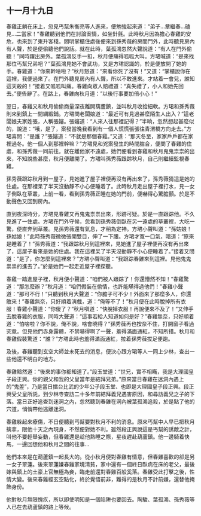 十一月十九日
-------------

春雞正躺在床上，忽見丐幫朱衡亮等人進來，便勉強起來道：“弟子...章繼春...磕見...二當家！”春雞聽到他們在討論案情，如坐針氈。此時秋月因為擔心春雞的安危，也來到了東升客棧。問明掌櫃住處後便來到孫秀薇的房間門外，此時聽見房內有人聲，於是便偷聽他們說話。就在此時，葉孤鴻忽然大聲說道：“有人在門外偷聽！”同時躍出房外。葉孤鴻反手一扣，秋月便痛得呱呱大叫。方珺喊道：“是來找那位丐幫兄弟吧？”葉孤鴻見她不會武功，又是方珺認識的，於是便放開了她的手。春雞道：“你來幹啥啦？”秋月怒道：“來看你死了沒有！”又道：“掌櫃說你在這裡，我便過來了。在門外聽見房內有人聲，所以不敢進來。才站着一會兒，誰知這天殺的！”接着又呱呱叫痛。春雞向眾人賠禮道：“真失禮了，小人和她先回去。”便告辭了。在路上，春雞向秋月道：”以後行事要加倍小心！”

翌日，春雞又和秋月偷偷商量深夜離開葫蘆鎮，並叫秋月收拾細軟。方珺和孫秀薇則來到鎮上一間綢緞鋪。方珺問老闆娘道：“最近可有見過甚麼陌生人出入？”這老闆娘夫家姓張，人稱張嬸。張嬸道：“人來人往那裡記得？”半晌，忽然想起甚麼似的，說道：“哦，是了，案發當晚我看到有一個人慌慌張張往青渭橋方向走去。”方珺喜問：“是誰？”張嬸道：“不就是那個春雞。”又道：“那天冬至，家家戶戶都在家裡過冬。他一個人到那裡幹嘛？”方珺見和兇案發生的時間脗合，便問了春雞的住處，和孫秀薇一同前往。就在離他家不遠處，她們便看到春雞和秋月鬼鬼祟祟的出來，不知說些甚麼，秋月便離開了。方珺叫孫秀薇跟踪秋月，自己則繼續監視春雞。

孫秀薇跟踪秋月到一屋子，見她進了屋子裡便再沒有再出來了，孫秀薇猜這是她的住處。在那裡呆了半天沒動靜不小心便睡着了。此時秋月走出屋子裡打水，見一女子倒臥在草叢，上前一看，看到孫秀薇正睡在她的門前，便嚇得心驚膽顫。於是不動聲色又回到房內。

直到夜深時分，方珺見春雞又再鬼鬼祟祟出來，形跡可疑。於是一直跟踪他。不久見進了一住處。方珺在門外守候，忽看到孫秀薇倒臥在另一遠處的草叢裡，大吃一驚，便直奔到草叢。見孫秀薇還有氣息，才稍為定神。方珺小聲叫道：“孫姑娘！孫姑娘！”此時孫秀薇微微張開雙目，伸了一下腰。方珺才寬一口氣，暗道：“原來是睡着了！”孫秀薇道：“我跟踪秋月到這裡來，見她進了屋子裡便再沒有再出來了，這屋子看來是她的住處。我在這裡呆了半天沒動靜不小心便睡着了。”接着又問道：“是了，你怎麼到這裡來？”方珺小聲叫道：“我跟踪春雞來到這裡。見他鬼鬼祟祟的進去了。”於是她們一起走近屋子裡探聽。

春雞一踏進屋子裡，秋月便小聲道：“咱們被人跟踪了！你還懵然不知！”春雞驚道：“那怎麼辦？”秋月道：“咱們假裝在偷情，也許能瞞得過他們！”春雞小聲道：“那可不行！”只聽到秋月大聲道：“你膽子可不少！外面來了那麼多人，你還敢來！”春雞無奈，只好順着演戲，道：“俺等不了！”秋月便在此時脫掉所有衣服！春雞小聲道：“你傻了？”秋月嗔道：“快脫掉衣服！再說便來不及了！”又伸手去脫春雞的衣服，同時大聲道：“這事若給人知道如何是好？”春雞無奈，只好順着道：“怕啥啦？你不說，俺不說，啥會曉得？”孫秀薇再也按奈不住，打開窗子看過究竟。但見他們赤身露體，不禁嚇得啊了一聲，羞得滿面通紅，不知所措。秋月和春雞假裝驚道：“誰？”方珺此時也羞得滿面通紅，拉着孫秀薇拔足便跑。

及後，春雞聽到玄空大師並未死去的消息，便決心跟方珺等人一同上少林，查出一些他還不明白的地方。


春雞黯然道：“後來的事你都知道了。”段玉堂道：“世兄，實不相瞞，我是大理國皇子段正興。你的親父和我的父皇當年是結拜兄弟。”原來當日春雞在迷洞內遇上的“鬼差”，乃是當日擂台比武的少年公子段玉堂、也即是大理國皇子段正興。段正興受父皇所託，到少林寺查訪二十多年前結拜義兄遇害原因，和尋訪義兄之子的下落。當日正好追查到迷洞之內，忽然聽到春雞在洞內被葉孤鴻追殺，於是點了他的穴道，悄悄帶他逃離迷洞。

春雞躲起來療傷，不日便聽到丐幫要對秋月不利的消息。原來丐幫中人早已把秋月擒拿，限他十天之內現身，不然便對她不利。雖然段正興說這是丐幫的誘敵之計，叫他不要輕舉妄動，但春雞還是趁他熟睡之際，星夜趕赴葫蘆鎮。他一邊騎着快馬，一邊回想他和秋月之間的往事...

他們本來是在葫蘆鎮一起長大的。從小秋月便對春雞有情意，但春雞喜歡的卻是另一女子翠蓮。後來翠蓮嫌春雞家境清貧，家中還有一個終日臥病在床的老父，最後嫁與鎮上的土豪上官無極為妾，臨走前還對春雞百般奚落。春雞受此打擊之後，性情大變。後來春雞經玄空點化，終於覺悟前非，難得的是秋月不計前嫌，還替他掩飾身份。

他對秋月無限愧疚，所以即使明知是一個陷阱也要回去。陶駿、葉孤鴻、孫秀薇等人已在去葫蘆鎮的路上等候。
